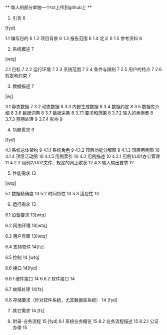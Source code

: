 ** 每人的部分单独一个txt上传到github上 **
1.	引言	6
[fyd]1.1	编写目的	61.2	项目背景	61.3	报告范围	61.4	定义	61.5	参考资料	62.	系统概述	7
[wtq]2.1	目标	72.2	运行环境	72.3	系统范围	72.4	条件与限制	72.5	用户的特点	72.6	假定和约束	73.	数据描述	7
[wj]3.1	静态数据	73.2	动态数据	83.3	内部生成数据	83.4	数据约定	83.5	数据库介绍	83.6	数据词典	83.7	数据采集	83.7.1	要求和范围	83.7.2	输入的承担者	83.7.3	预期处理	93.7.4	影响	9
4.	功能需求	9
[fyd]
4.1	系统总体架构	94.1.1	系统角色	94.1.2	顶层功能分解图	94.1.3	顶层用例图	104.1.4	顶层活动图	104.1.5	用例索引	104.2	用例描述	104.2.1	用例1/U01办公管理	114.2.2	用例2/U02文件、规定的网上收发	124.3	输入输出要求	12
5.	性能需求	13
[wtq]
5.1	数据精确度	135.2	时间特性	135.3	适应性	13
6.	运行需求	13
6.1	设备要求	13[wtq]
6.2	网络环境	13[wtq]
6.3	用户界面	13[wtq]
6.4	支持软件	14[fz]
6.5	控制	14 [wtq]
6.6	接口	14[fyd]
6.6.1	硬件接口	146.6.2	软件接口	14
6.7	故障处理	14[fz]
6.8	存储要求（针对软件系统，尤其数据库系统）	14 [fyd]
7.	其它需求	14 [fz]
8.	附录-业务流程	15 [fyd]8.1	系统业务概览	158.2	业务流程描述	158.2.1	公证办理	15
